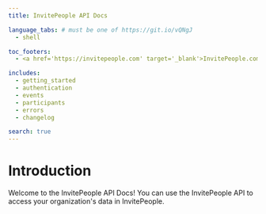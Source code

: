 ```yaml
---
title: InvitePeople API Docs

language_tabs: # must be one of https://git.io/vQNgJ
  - shell

toc_footers:
  - <a href='https://invitepeople.com' target='_blank'>InvitePeople.com</a>

includes:
  - getting_started
  - authentication
  - events
  - participants
  - errors
  - changelog

search: true
---
```


# Introduction

Welcome to the InvitePeople API Docs! You can use the InvitePeople API to access your organization's data in InvitePeople.